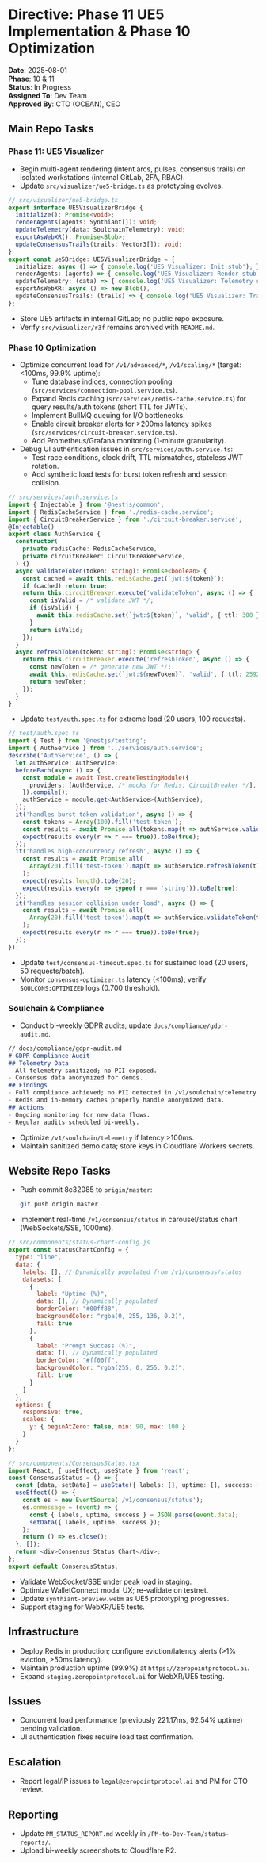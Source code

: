 # Directive: Phase 11 UE5 Implementation & Phase 10 Optimization
**Date**: 2025-08-01  
**Phase**: 10 & 11  
**Status**: In Progress  
**Assigned To**: Dev Team  
**Approved By**: CTO (OCEAN), CEO  

## Main Repo Tasks
### Phase 11: UE5 Visualizer
- Begin multi-agent rendering (intent arcs, pulses, consensus trails) on isolated workstations (internal GitLab, 2FA, RBAC).
- Update `src/visualizer/ue5-bridge.ts` as prototyping evolves.
```typescript
// src/visualizer/ue5-bridge.ts
export interface UE5VisualizerBridge {
  initialize(): Promise<void>;
  renderAgents(agents: Synthiant[]): void;
  updateTelemetry(data: SoulchainTelemetry): void;
  exportAsWebXR(): Promise<Blob>;
  updateConsensusTrails(trails: Vector3[]): void;
}
export const ue5Bridge: UE5VisualizerBridge = {
  initialize: async () => { console.log('UE5 Visualizer: Init stub'); },
  renderAgents: (agents) => { console.log('UE5 Visualizer: Render stub', agents); },
  updateTelemetry: (data) => { console.log('UE5 Visualizer: Telemetry stub', data); },
  exportAsWebXR: async () => new Blob(),
  updateConsensusTrails: (trails) => { console.log('UE5 Visualizer: Trails stub', trails); },
};
```
- Store UE5 artifacts in internal GitLab; no public repo exposure.
- Verify `src/visualizer/r3f` remains archived with `README.md`.

### Phase 10 Optimization
- Optimize concurrent load for `/v1/advanced/*`, `/v1/scaling/*` (target: <100ms, 99.9% uptime):
  - Tune database indices, connection pooling (`src/services/connection-pool.service.ts`).
  - Expand Redis caching (`src/services/redis-cache.service.ts`) for query results/auth tokens (short TTL for JWTs).
  - Implement BullMQ queuing for I/O bottlenecks.
  - Enable circuit breaker alerts for >200ms latency spikes (`src/services/circuit-breaker.service.ts`).
  - Add Prometheus/Grafana monitoring (1-minute granularity).
- Debug UI authentication issues in `src/services/auth.service.ts`:
  - Test race conditions, clock drift, TTL mismatches, stateless JWT rotation.
  - Add synthetic load tests for burst token refresh and session collision.
```typescript
// src/services/auth.service.ts
import { Injectable } from '@nestjs/common';
import { RedisCacheService } from './redis-cache.service';
import { CircuitBreakerService } from './circuit-breaker.service';
@Injectable()
export class AuthService {
  constructor(
    private redisCache: RedisCacheService,
    private circuitBreaker: CircuitBreakerService,
  ) {}
  async validateToken(token: string): Promise<boolean> {
    const cached = await this.redisCache.get(`jwt:${token}`);
    if (cached) return true;
    return this.circuitBreaker.execute('validateToken', async () => {
      const isValid = /* validate JWT */;
      if (isValid) {
        await this.redisCache.set(`jwt:${token}`, 'valid', { ttl: 300 });
      }
      return isValid;
    });
  }
  async refreshToken(token: string): Promise<string> {
    return this.circuitBreaker.execute('refreshToken', async () => {
      const newToken = /* generate new JWT */;
      await this.redisCache.set(`jwt:${newToken}`, 'valid', { ttl: 2592000 });
      return newToken;
    });
  }
}
```
- Update `test/auth.spec.ts` for extreme load (20 users, 100 requests).
```typescript
// test/auth.spec.ts
import { Test } from '@nestjs/testing';
import { AuthService } from '../services/auth.service';
describe('AuthService', () => {
  let authService: AuthService;
  beforeEach(async () => {
    const module = await Test.createTestingModule({
      providers: [AuthService, /* mocks for Redis, CircuitBreaker */],
    }).compile();
    authService = module.get<AuthService>(AuthService);
  });
  it('handles burst token validation', async () => {
    const tokens = Array(100).fill('test-token');
    const results = await Promise.all(tokens.map(t => authService.validateToken(t)));
    expect(results.every(r => r === true)).toBe(true);
  });
  it('handles high-concurrency refresh', async () => {
    const results = await Promise.all(
      Array(20).fill('test-token').map(t => authService.refreshToken(t))
    );
    expect(results.length).toBe(20);
    expect(results.every(r => typeof r === 'string')).toBe(true);
  });
  it('handles session collision under load', async () => {
    const results = await Promise.all(
      Array(20).fill('test-token').map(t => authService.validateToken(t))
    );
    expect(results.every(r => r === true)).toBe(true);
  });
});
```
- Update `test/consensus-timeout.spec.ts` for sustained load (20 users, 50 requests/batch).
- Monitor `consensus-optimizer.ts` latency (<100ms); verify `SOULCONS:OPTIMIZED` logs (0.700 threshold).

### Soulchain & Compliance
- Conduct bi-weekly GDPR audits; update `docs/compliance/gdpr-audit.md`.
```markdown
// docs/compliance/gdpr-audit.md
# GDPR Compliance Audit
## Telemetry Data
- All telemetry sanitized; no PII exposed.
- Consensus data anonymized for demos.
## Findings
- Full compliance achieved; no PII detected in /v1/soulchain/telemetry.
- Redis and in-memory caches properly handle anonymized data.
## Actions
- Ongoing monitoring for new data flows.
- Regular audits scheduled bi-weekly.
```
- Optimize `/v1/soulchain/telemetry` if latency >100ms.
- Maintain sanitized demo data; store keys in Cloudflare Workers secrets.

## Website Repo Tasks
- Push commit 8c32085 to `origin/master`:
  ```bash
  git push origin master
  ```
- Implement real-time `/v1/consensus/status` in carousel/status chart (WebSockets/SSE, 1000ms).
```javascript
// src/components/status-chart-config.js
export const statusChartConfig = {
  type: "line",
  data: {
    labels: [], // Dynamically populated from /v1/consensus/status
    datasets: [
      {
        label: "Uptime (%)",
        data: [], // Dynamically populated
        borderColor: "#00ff88",
        backgroundColor: "rgba(0, 255, 136, 0.2)",
        fill: true
      },
      {
        label: "Prompt Success (%)",
        data: [], // Dynamically populated
        borderColor: "#ff00ff",
        backgroundColor: "rgba(255, 0, 255, 0.2)",
        fill: true
      }
    ]
  },
  options: {
    responsive: true,
    scales: {
      y: { beginAtZero: false, min: 90, max: 100 }
    }
  }
};
```
```typescript
// src/components/ConsensusStatus.tsx
import React, { useEffect, useState } from 'react';
const ConsensusStatus = () => {
  const [data, setData] = useState({ labels: [], uptime: [], success: [] });
  useEffect(() => {
    const es = new EventSource('/v1/consensus/status');
    es.onmessage = (event) => {
      const { labels, uptime, success } = JSON.parse(event.data);
      setData({ labels, uptime, success });
    };
    return () => es.close();
  }, []);
  return <div>Consensus Status Chart</div>;
};
export default ConsensusStatus;
```
- Validate WebSocket/SSE under peak load in staging.
- Optimize WalletConnect modal UX; re-validate on testnet.
- Update `synthiant-preview.webm` as UE5 prototyping progresses.
- Support staging for WebXR/UE5 tests.

## Infrastructure
- Deploy Redis in production; configure eviction/latency alerts (>1% eviction, >50ms latency).
- Maintain production uptime (99.9%) at `https://zeropointprotocol.ai`.
- Expand `staging.zeropointprotocol.ai` for WebXR/UE5 testing.

## Issues
- Concurrent load performance (previously 221.17ms, 92.54% uptime) pending validation.
- UI authentication fixes require load test confirmation.

## Escalation
- Report legal/IP issues to `legal@zeropointprotocol.ai` and PM for CTO review.

## Reporting
- Update `PM_STATUS_REPORT.md` weekly in `/PM-to-Dev-Team/status-reports/`.
- Upload bi-weekly screenshots to Cloudflare R2. 